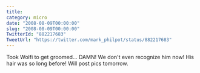 ```yaml
---
title: 
category: micro
date: "2008-08-09T00:00:00"
slug: "2008-08-09T00:00:00"
TwitterId: "882217683"
TweetUrl: "https://twitter.com/mark_philpot/status/882217683"
---
```


Took Wolfi to get groomed... DAMN! We don't even recognize him now! His hair was
so long before! Will post pics tomorrow.
